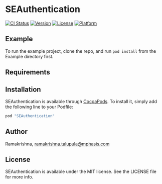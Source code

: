 # SEAuthentication

[![CI Status](http://img.shields.io/travis/Ramakrishna/SEAuthentication.svg?style=flat)](https://travis-ci.org/Ramakrishna/SEAuthentication)
[![Version](https://img.shields.io/cocoapods/v/SEAuthentication.svg?style=flat)](http://cocoapods.org/pods/SEAuthentication)
[![License](https://img.shields.io/cocoapods/l/SEAuthentication.svg?style=flat)](http://cocoapods.org/pods/SEAuthentication)
[![Platform](https://img.shields.io/cocoapods/p/SEAuthentication.svg?style=flat)](http://cocoapods.org/pods/SEAuthentication)

## Example

To run the example project, clone the repo, and run `pod install` from the Example directory first.

## Requirements

## Installation

SEAuthentication is available through [CocoaPods](http://cocoapods.org). To install
it, simply add the following line to your Podfile:

```ruby
pod "SEAuthentication"
```

## Author

Ramakrishna, ramakrishna.talupula@mphasis.com

## License

SEAuthentication is available under the MIT license. See the LICENSE file for more info.
